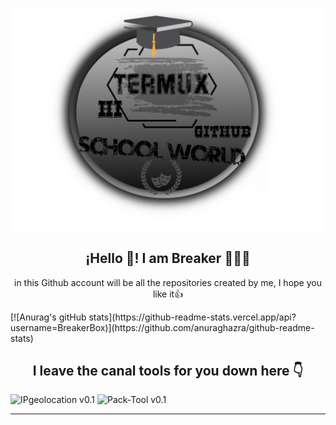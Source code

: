 ![foto](l.png)
<h2 align="center">¡Hello 👋! I am Breaker 👨🏻‍💻</h2>

<p align="center"I am a ruby ​​programmer👨🏻‍💻<br/>in this Github account will be all the repositories created by me, I hope you like it👍</p>
[![Anurag's gitHub stats](https://github-readme-stats.vercel.app/api?username=BreakerBox)](https://github.com/anuraghazra/github-readme-stats)
<h2 align="center">I leave the canal tools for you down here 👇</h2>

![IPgeolocation v0.1](https://img.shields.io/badge/IPgeolocation-%F0%9D%96%9B0.1-blue)
![Pack-Tool v0.1](https://img.shields.io/badge/Pack--Tool-v0.1-blue)

---
